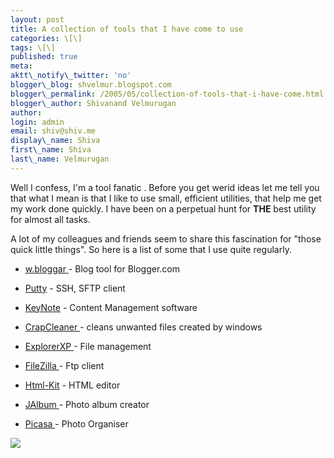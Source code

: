 ```yaml
---
layout: post
title: A collection of tools that I have come to use
categories: \[\]
tags: \[\]
published: true
meta:
aktt\_notify\_twitter: 'no'
blogger\_blog: shvelmur.blogspot.com
blogger\_permalink: /2005/05/collection-of-tools-that-i-have-come.html
blogger\_author: Shivanand Velmurugan
author:
login: admin
email: shiv@shiv.me
display\_name: Shiva
first\_name: Shiva
last\_name: Velmurugan
---
```


Well I confess, I'm a tool fanatic . Before you get werid ideas let me tell you that what I mean is that I like to use small, efficient utilities, that help me get my work done quickly. I have been on a perpetual hunt for **THE** best utility for almost all tasks.

A lot of my colleagues and friends seem to share this fascination for "those quick little things". So here is a list of some that I use quite regularly.

* [w.bloggar ][0] - Blog tool for Blogger.com

* [Putty][1] - SSH, SFTP client

* [KeyNote][2] - Content Management software

* [CrapCleaner ][3]- cleans unwanted files created by windows

* [ExplorerXP ][4]- File management

* [FileZilla ][5] - Ftp client

* [Html-Kit][6] - HTML editor

* [JAlbum ][7] - Photo album creator

* [Picasa ][8]- Photo Organiser

![](/images/7854873-111534012308848962?l=shvelmur.blogspot.com)


[0]: http://wbloggar.com/
[1]: http://www.chiark.greenend.org.uk/~sgtatham/putty/
[2]: http://www.tranglos.com/free/keynote_download.html
[3]: http://www.ccleaner.com/
[4]: http://www.explorerxp.com/
[5]: http://filezilla.sourceforge.net/
[6]: http://www.chami.com/html-kit/
[7]: http://jalbum.net/
[8]: http://www.picasa.com/